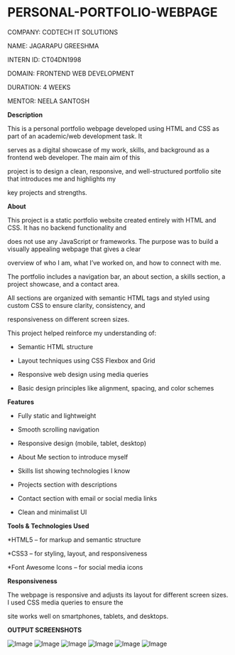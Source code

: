 # PERSONAL-PORTFOLIO-WEBPAGE

COMPANY: CODTECH IT SOLUTIONS

NAME: JAGARAPU GREESHMA

INTERN ID: CT04DN1998

DOMAIN: FRONTEND WEB DEVELOPMENT

DURATION: 4 WEEKS

MENTOR: NEELA SANTOSH

**Description**

This is a personal portfolio webpage developed using HTML and CSS as part of an academic/web development task. It 

serves as a digital showcase of my work, skills, and background as a frontend web developer. The main aim of this 

project is to design a clean, responsive, and well-structured portfolio site that introduces me and highlights my 

key projects and strengths.

**About**

This project is a static portfolio website created entirely with HTML and CSS. It has no backend functionality and 

does not use any JavaScript or frameworks. The purpose was to build a visually appealing webpage that gives a clear

overview of who I am, what I’ve worked on, and how to connect with me.

The portfolio includes a navigation bar, an about section, a skills section, a project showcase, and a contact area.

All sections are organized with semantic HTML tags and styled using custom CSS to ensure clarity, consistency, and

responsiveness on different screen sizes.

This project helped reinforce my understanding of:

- Semantic HTML structure

- Layout techniques using CSS Flexbox and Grid

- Responsive web design using media queries

- Basic design principles like alignment, spacing, and color schemes

**Features**

- Fully static and lightweight

- Smooth scrolling navigation

- Responsive design (mobile, tablet, desktop)

- About Me section to introduce myself

- Skills list showing technologies I know

- Projects section with descriptions

- Contact section with email or social media links

- Clean and minimalist UI

**Tools & Technologies Used**

*HTML5 – for markup and semantic structure

*CSS3 – for styling, layout, and responsiveness

*Font Awesome Icons – for social media icons

**Responsiveness**

The webpage is responsive and adjusts its layout for different screen sizes. I used CSS media queries to ensure the 

site works well on smartphones, tablets, and desktops.

**OUTPUT SCREENSHOTS**

![Image](https://github.com/user-attachments/assets/d7a41261-735f-47f2-a908-134a784be175)
![Image](https://github.com/user-attachments/assets/8de42192-06ba-4014-885f-37db6062a0b3)
![Image](https://github.com/user-attachments/assets/c0a5a723-bc2d-4eea-a9e2-326091aa7504)
![Image](https://github.com/user-attachments/assets/cd1eac69-dba2-4516-a901-97d5bad569cd)
![Image](https://github.com/user-attachments/assets/17dbf7a8-e529-4431-b53d-4c0ebdd0e8d7)
![Image](https://github.com/user-attachments/assets/22d0c670-8403-474b-ad57-9a2f4aabe3cf)

